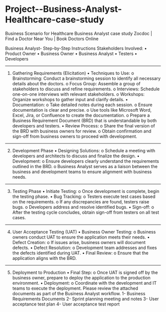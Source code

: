 # Project--Business-Analyst-Healthcare-case-study

Business Scenario for Healthcare Business Analyst case study
Zocdoc | Find a Doctor Near You | Book Doctors Online
 
Business Analyst- Step-by-Step Instructions
Stakeholders Involved:
•	Product Owner
•	Business Owner
•	Business Analyst
•	Testers
•	Developers
________________________________________
1. Gathering Requirements (Elicitation)
•	Techniques to Use:
o	Brainstorming: Conduct a brainstorming session to identify all necessary details about the doctors.
o	Focus Group: Assemble a group of stakeholders to discuss and refine requirements.
o	Interviews: Schedule one-on-one interviews with relevant stakeholders.
o	Workshops: Organize workshops to gather input and clarify details.
•	Documentation:
o	Take detailed notes during each session.
o	Ensure documentation is clear and precise.
o	Use tools like Microsoft Word, Excel, Jira, or Confluence to create the documentation.
o	Prepare a Business Requirement Document (BRD) that is understandable by both developers and testers.
•	Review Process:
o	Share the final version of the BRD with business owners for review.
o	Obtain confirmation and sign-off from business owners to proceed with development.
________________________________________
2. Development Phase
•	Designing Solutions:
o	Schedule a meeting with developers and architects to discuss and finalize the design.
•	Development:
o	Ensure developers clearly understand the requirements outlined in the BRD.
o	Business Analyst serves as a liaison between the business and development teams to ensure alignment with business needs.
________________________________________
3. Testing Phase
•	Initiate Testing:
o	Once development is complete, begin the testing phase.
•	Bug Tracking:
o	Testers execute test cases based on the requirements.
o	If any discrepancies are found, testers raise bugs.
o	Developers address and resolve identified bugs.
•	Sign-off:
o	After the testing cycle concludes, obtain sign-off from testers on all test cases.
________________________________________
4. User Acceptance Testing (UAT)
•	Business Owner Testing:
o	Business owners conduct UAT to ensure the application meets their needs.
•	Defect Creation:
o	If issues arise, business owners will document defects.
•	Defect Resolution:
o	Development team addresses and fixes the defects identified during UAT.
•	Final Review:
o	Ensure that the application aligns with the BRD.
________________________________________
5. Deployment to Production
•	Final Step:
o	Once UAT is signed off by the business owner, prepare to deploy the application to the production environment.
•	Deployment:
o	Coordinate with the development and IT teams to execute the deployment.
Please review the attached documents as part of the Business Analyst workflow.
1-	Business Requirements Documents
2-	Sprint planning meeting and notes
3-	User acceptance test plan
4-	User acceptance test report

